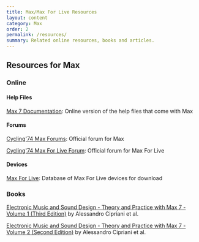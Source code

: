 ```yaml
---
title: Max/Max For Live Resources
layout: content
category: Max
order: 2
permalink: /resources/
summary: Related online resources, books and articles.
---
```


## Resources for Max

### Online

#### Help Files

[Max 7 Documentation](https://docs.cycling74.com/max7/): Online version of the help files that come with Max

#### Forums

[Cycling'74 Max Forums](https://cycling74.com/forums/): Official forum for Max

[Cycling'74 Max For Live Forum](https://cycling74.com/forums/category/Max%20For%20Live/page/1): Official forum for Max For Live

#### Devices

[Max For Live](http://www.maxforlive.com): Database of Max For Live devices for download

### Books

[Electronic Music and Sound Design - Theory and Practice with Max 7 - Volume 1 (Third Edition)](http://amzn.eu/d/9Q0sgJN)
by Alessandro Cipriani et al.

[Electronic Music and Sound Design - Theory and Practice with Max 7 - Volume 2 (Second Edition)](http://amzn.eu/d/9U6oBnT)
by Alessandro Cipriani et al.
